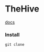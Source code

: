 # TheHive
[docs](https://docs.thehive-project.org/thehive/legacy/thehive3/installation/install-guide/#installation-options)

### Install
```
git clone 
